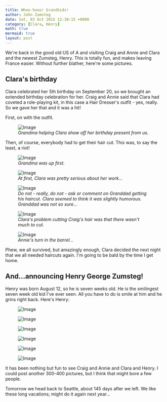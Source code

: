 ```yaml
---
title: Whoo-hooo! Grandkids!
author: John Zumsteg
date: Sat, 03 Oct 2015 12:30:15 +0000
category: [Clara, Henry]
math: true
mermaid: true
layout: post
---
```

We're back in the good old US of A and visiting Craig and Annie and Clara and the newest Zumsteg, Henry. This is totally fun, and makes leaving France easier. Without further blather, here're some pictures.
<h2>Clara's birthday</h2>
Clara celebrated her 5th birthday on September 20, so we brought an extended birthday celebration for her. Craig and Annie said that Clara had coveted a role-playing kit, in this case a Hair Dresser's outfit - yes, really. So we gave her that and it was a hit!

First, on with the outfit.

<figure class = "portrait">
	<img src="{{"/assets/images/2015/10/DSC09430.jpg" | prepend: site.baseurl  }}" alt="Image" />
	<figcaption><em>Grandma helping Clara show off her birthday present from us.</em></figcaption>
</figure>



Then, of course, everybody had to get their hair cut. This was, to say the least, a riot!

<figure class = "portrait">
	<img src="{{"/assets/images/2015/10/DSC09435.jpg" | prepend: site.baseurl  }}" alt="Image" />
	<figcaption><em>Grandma was up first.</em></figcaption>
</figure>



<figure class = "portrait">
	<img src="{{"/assets/images/2015/10/DSC09526.jpg" | prepend: site.baseurl  }}" alt="Image" />
	<figcaption><em>At first, Clara was pretty serious about her work...</em></figcaption>
</figure>



<figure class = "landscape">
	<img src="{{"/assets/images/2015/10/DSC09453.jpg" | prepend: site.baseurl  }}" alt="Image" />
	<figcaption><em>Do not - really, do not - ask or comment on Granddad getting his haircut. Clara seemed to think it was slightly humorous. Granddad was not so sure...</em></figcaption>
</figure>



<figure class = "landscape">
	<img src="{{"/assets/images/2015/10/DSC09455.jpg" | prepend: site.baseurl  }}" alt="Image" />
	<figcaption><em>Clara's problem cutting Craig's hair was that there wasn't much to cut.</em></figcaption>
</figure>



<figure class = "portrait">
	<img src="{{"/assets/images/2015/10/DSC09460.jpg" | prepend: site.baseurl  }}" alt="Image" />
	<figcaption><em>Annie's turn in the barrel...</em></figcaption>
</figure>



Phew, we all survived, but amazingly enough, Clara decided the next night that we all needed haircuts again. I'm going to be bald by the time I get home.
<h2>And...announcing Henry George Zumsteg!</h2>
Henry was born August 12, so he is seven weeks old. He is the smilingest seven week old kid I've ever seen. All you have to do is smile at him and he grins right back. Here's Henry:

<figure class = "landscape">
	<img src="{{"/assets/images/2015/10/DSC09511.jpg" | prepend: site.baseurl  }}" alt="Image" />
	<figcaption></figcaption>
</figure>



<figure class = "landscape">
	<img src="{{"/assets/images/2015/10/DSC09529.jpg" | prepend: site.baseurl  }}" alt="Image" />
	<figcaption></figcaption>
</figure>



<figure class = "landscape">
	<img src="{{"/assets/images/2015/10/DSC09535.jpg" | prepend: site.baseurl  }}" alt="Image" />
	<figcaption></figcaption>
</figure>



<figure class = "landscape">
	<img src="{{"/assets/images/2015/10/DSC09538.jpg" | prepend: site.baseurl  }}" alt="Image" />
	<figcaption></figcaption>
</figure>



<figure class = "landscape">
	<img src="{{"/assets/images/2015/10/DSC09545.jpg" | prepend: site.baseurl  }}" alt="Image" />
	<figcaption></figcaption>
</figure>



<figure class = "landscape">
	<img src="{{"/assets/images/2015/10/DSC09528.jpg" | prepend: site.baseurl  }}" alt="Image" />
	<figcaption></figcaption>
</figure>



It has been nothing but fun to see Craig and Annie and Clara and Henry. I could post another 300-400 pictures, but I think that might bore a few people.

Tomorrow we head back to Seattle, about 145 days after we left. We like these long vacations; might do it again next year...
